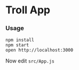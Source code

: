 # Troll App

### Usage

```
npm install
npm start
open http://localhost:3000
```
Now edit `src/App.js`
